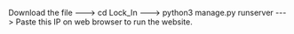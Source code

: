 Download the file ---> cd Lock_In ---> python3 manage.py runserver ---> Paste this IP on web browser to run the website.

